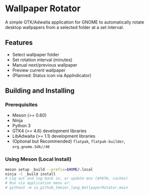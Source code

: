 # Wallpaper Rotator

A simple GTK/Adwaita application for GNOME to automatically rotate desktop wallpapers from a selected folder at a set interval.

## Features

* Select wallpaper folder
* Set rotation interval (minutes)
* Manual next/previous wallpaper
* Preview current wallpaper
* (Planned: Status icon via AppIndicator)

## Building and Installing

### Prerequisites

* Meson (>= 0.60)
* Ninja
* Python 3
* GTK4 (>= 4.6) development libraries
* LibAdwaita (>= 1.1) development libraries
* (Optional but Recommended) `flatpak`, `flatpak-builder`, `org.gnome.Sdk//46`

### Using Meson (Local Install)

```bash
meson setup _build --prefix=$HOME/.local
ninja -C _build install
# Log out and log back in, or update env ($PATH, caches)
# Run via application menu or:
# python3 -m io_github_tmeier_lang_WallpaperRotator.main
